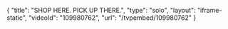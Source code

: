{
    "title": "SHOP HERE. PICK UP THERE.",
    "type": "solo",
    "layout": "iframe-static",
    "videoId": "109980762",
    "url": "\/tvpembed\/109980762"
}